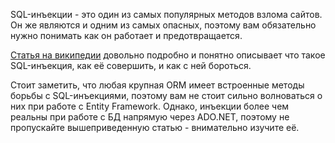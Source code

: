 SQL-инъекции - это один из самых популярных методов взлома сайтов. Он же являются и одним из самых опасных, поэтому вам обязательно нужно понимать как он работает и предотвращается.

[Статья на википедии](https://ru.wikipedia.org/wiki/%D0%92%D0%BD%D0%B5%D0%B4%D1%80%D0%B5%D0%BD%D0%B8%D0%B5_SQL-%D0%BA%D0%BE%D0%B4%D0%B0) довольно подробно и понятно описывает что такое SQL-инъекция, как её совершить, и как с ней бороться.

Стоит заметить, что любая крупная ORM имеет встроенные методы борьбы с SQL-инъекциями, поэтому вам не стоит сильно волноваться о них при работе с Entity Framework. Однако, инъекции более чем реальны при работе с БД напрямую через ADO.NET, поэтому не пропускайте вышеприведенную статью - внимательно изучите её.



